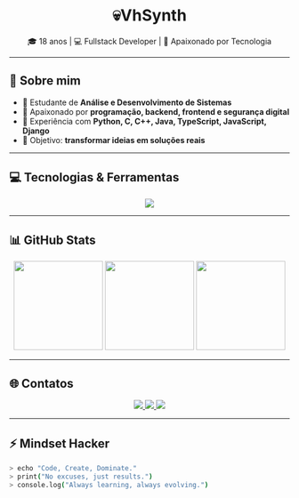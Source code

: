 <h1 align="center">💀VhSynth</h1>

<p align="center">
  🎓 18 anos | 💻 Fullstack Developer | 🚀 Apaixonado por Tecnologia
</p>

---

## 👾 Sobre mim
- 🔹 Estudante de **Análise e Desenvolvimento de Sistemas**  
- 🔹 Apaixonado por **programação, backend, frontend e segurança digital**  
- 🔹 Experiência com **Python, C, C++, Java, TypeScript, JavaScript, Django**  
- 🔹 Objetivo: **transformar ideias em soluções reais**  

---

## 💻 Tecnologias & Ferramentas

<p align="center">
  <img src="https://skillicons.dev/icons?i=python,c,cpp,java,js,ts,django,html,css,git,linux" />
</p>

---

## 📊 GitHub Stats

<div align="center">
  <img src="https://github-readme-stats.vercel.app/api?username=VhSynthX&show_icons=true&theme=dracula&count_private=true" height="160px"/>
  <img src="https://github-readme-stats.vercel.app/api/top-langs/?username=VhSynthX&layout=compact&theme=dracula" height="160px"/>
  <img src="https://streak-stats.demolab.com?user=VhSynthX&theme=dracula" height="160px"/>
</div>

---

## 🌐 Contatos

<p align="center">
<a href="https://www.instagram.com/_victorr.zx7" target="_blank">
  <img src="https://img.shields.io/badge/Instagram-%23E4405F.svg?&style=for-the-badge&logo=instagram&logoColor=white"/>
</a>
<a href="https://www.linkedin.com/in/victor-h-84273b2bb" target="_blank">
  <img src="https://img.shields.io/badge/LinkedIn-%230077B5.svg?&style=for-the-badge&logo=linkedin&logoColor=white"/>
</a>
<a href="https://wa.me/5521968230101" target="_blank">
  <img src="https://img.shields.io/badge/WhatsApp-25D366?style=for-the-badge&logo=whatsapp&logoColor=white"/>
</a>
</p>

---

## ⚡ Mindset Hacker

```bash
> echo "Code, Create, Dominate."
> print("No excuses, just results.")
> console.log("Always learning, always evolving.")
